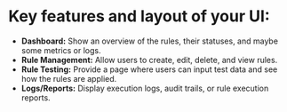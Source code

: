 # Key features and layout of your UI:


- **Dashboard:** Show an overview of the rules, their statuses, and maybe some metrics or logs.
- **Rule Management:** Allow users to create, edit, delete, and view rules.
- **Rule Testing:** Provide a page where users can input test data and see how the rules are applied.
- **Logs/Reports:** Display execution logs, audit trails, or rule execution reports.